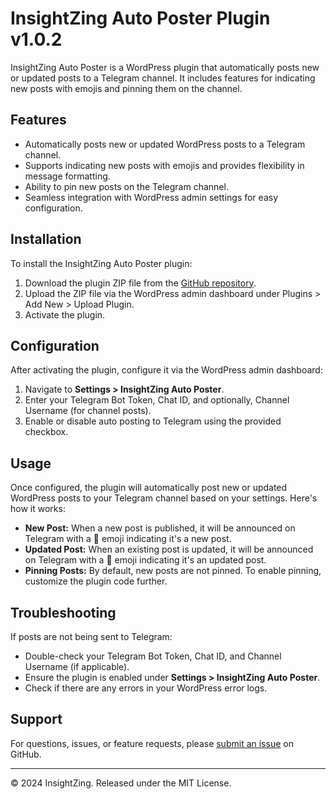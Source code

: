 # InsightZing Auto Poster Plugin v1.0.2

InsightZing Auto Poster is a WordPress plugin that automatically posts new or updated posts to a Telegram channel. It includes features for indicating new posts with emojis and pinning them on the channel.

## Features

- Automatically posts new or updated WordPress posts to a Telegram channel.
- Supports indicating new posts with emojis and provides flexibility in message formatting.
- Ability to pin new posts on the Telegram channel.
- Seamless integration with WordPress admin settings for easy configuration.

## Installation

To install the InsightZing Auto Poster plugin:

1. Download the plugin ZIP file from the [GitHub repository](https://github.com/your-repo/insightzing-auto-poster).
2. Upload the ZIP file via the WordPress admin dashboard under Plugins > Add New > Upload Plugin.
3. Activate the plugin.

## Configuration

After activating the plugin, configure it via the WordPress admin dashboard:

1. Navigate to **Settings > InsightZing Auto Poster**.
2. Enter your Telegram Bot Token, Chat ID, and optionally, Channel Username (for channel posts).
3. Enable or disable auto posting to Telegram using the provided checkbox.

## Usage

Once configured, the plugin will automatically post new or updated WordPress posts to your Telegram channel based on your settings. Here's how it works:

- **New Post:** When a new post is published, it will be announced on Telegram with a 🚀 emoji indicating it's a new post.
- **Updated Post:** When an existing post is updated, it will be announced on Telegram with a 🔄 emoji indicating it's an updated post.
- **Pinning Posts:** By default, new posts are not pinned. To enable pinning, customize the plugin code further.

## Troubleshooting

If posts are not being sent to Telegram:

- Double-check your Telegram Bot Token, Chat ID, and Channel Username (if applicable).
- Ensure the plugin is enabled under **Settings > InsightZing Auto Poster**.
- Check if there are any errors in your WordPress error logs.

## Support

For questions, issues, or feature requests, please [submit an issue](https://github.com/ashrafulwpdev/InsightZing-Auto-Poster/issues) on GitHub.

---

© 2024 InsightZing. Released under the MIT License.
